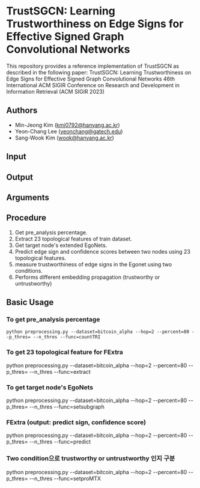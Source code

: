 # TrustSGCN: Learning Trustworthiness on Edge Signs for Effective Signed Graph Convolutional Networks

This repository provides a reference implementation of TrustSGCN as described in the following paper:
TrustSGCN: Learning Trustworthiness on Edge Signs for Effective Signed Graph Convolutional Networks
46th International ACM SIGIR Conference on Research and Development in Information Retrieval (ACM SIGIR 2023)

## Authors
- Min-Jeong Kim (kmj0792@hanyang.ac.kr)
- Yeon-Chang Lee (yeonchang@gatech.edu)
- Sang-Wook Kim (wook@hanyang.ac.kr)

## Input

## Output

## Arguments

## Procedure
1. Get pre_analysis percentage.
2. Extract 23 topological features of train dataset.
3. Get target node's extended EgoNets.
4. Predict edge sign and confidence scores between two nodes using 23 topological features.
5. measure trustworthiness of edge signs in the Egonet using two conditions.
6. Performs different embedding propagation (trustworthy or untrustworthy)

## Basic Usage
### To get pre_analysis percentage
```python preprocessing.py --dataset=bitcoin_alpha --hop=2 --percent=80 --p_thres= --n_thres --func=countTRI ```

### To get 23 topological feature for FExtra
python preprocessing.py --dataset=bitcoin_alpha --hop=2 --percent=80 --p_thres= --n_thres --func=extract

### To get target node's EgoNets
python preprocessing.py --dataset=bitcoin_alpha --hop=2 --percent=80 --p_thres= --n_thres --func=setsubgraph

### FExtra (output: predict  sign, confidence score)
python preprocessing.py --dataset=bitcoin_alpha --hop=2 --percent=80 --p_thres= --n_thres --func=predict

### Two condition으로 trustworthy or untrustworthy 인지 구분
python preprocessing.py --dataset=bitcoin_alpha --hop=2 --percent=80 --p_thres= --n_thres --func=setproMTX
